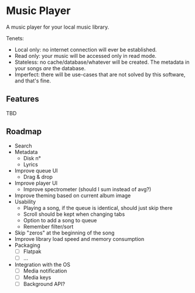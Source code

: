 # Music Player

A music player for your local music library.

Tenets:
 - Local only: no internet connection will ever be established.
 - Read only: your music will be accessed only in read mode.
 - Stateless: no cache/database/whatever will be created. The metadata in your songs _are_ the database.
 - Imperfect: there will be use-cases that are not solved by this software, and that's fine.

## Features

TBD

## Roadmap

- Search
- Metadata
  - Disk n°
  - Lyrics
- Improve queue UI
  - Drag & drop
- Improve player UI
  - Improve spectrometer (should I sum instead of avg?)
- Improve theming based on current album image
- Usability
  - Playing a song, if the queue is identical, should just skip there
  - Scroll should be kept when changing tabs
  - Option to add a song to queue
  - Remember filter/sort
- Skip "zeros" at the beginning of the song
- Improve library load speed and memory consumption
- Packaging
  - [ ] Flatpak
  - [ ] ...
- Integration with the OS
  - [ ] Media notification
  - [ ] Media keys
  - [ ] Background API?
